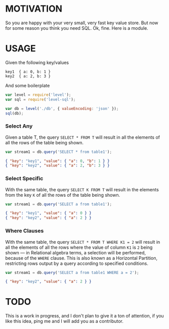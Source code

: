 # MOTIVATION
So you are happy with your very small, very fast key value store. 
But now for some reason you think you need SQL. Ok, fine. Here is 
a module.

# USAGE
Given the following key/values
```
key1  { a: 0, b: 1 }
key2  { a: 2, b: 3 } 
```

And some boilerplate
```js
var level = require('level');
var sql = require('level-sql');

var db = level('./db', { valueEncoding: 'json' });
sql(db);
```

### Select Any
Given a table T, the query `SELECT * FROM T` will result in all 
the elements of all the rows of the table being shown.
```js
var stream1 = db.query('SELECT * from table1');
```

```json
{ "key": "key1", "value": { "a": 0, "b": 1 } }
{ "key": "key2", "value": { "a": 2, "b": 3 } }
```

### Select Specific
With the same table, the query `SELECT K FROM T` will result in 
the elements from the key `K` of all the rows of the table being 
shown.

```js
var stream1 = db.query('SELECT a from table1');
```

```json
{ "key": "key1", "value": { "a": 0 } }
{ "key": "key2", "value": { "a": 2 } }
```

### Where Clauses
With the same table, the query `SELECT * FROM T WHERE K1 = 2` will 
result in all the elements of all the rows where the value of column 
`K1` is `2` being shown — in Relational algebra terms, a selection 
will be performed, because of the `WHERE` clause. This is also known 
as a Horizontal Partition, restricting rows output by a query 
according to specified conditions.

```js
var stream1 = db.query('SELECT a from table1 WHERE a = 2');
```

```json
{ "key": "key2", "value": { "a": 2 } }
```

# TODO
This is a work in progress, and I don't plan to give it a ton 
of attention, if you like this idea, ping me and I will add you
as a contributor.

